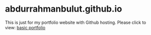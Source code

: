 # abdurrahmanbulut.github.io

This is just for my portfolio website with Github hosting. Please click to view: <a href="https://abdurrahmanbulut.github.io/" target="_blank">basic portfolio</a>


